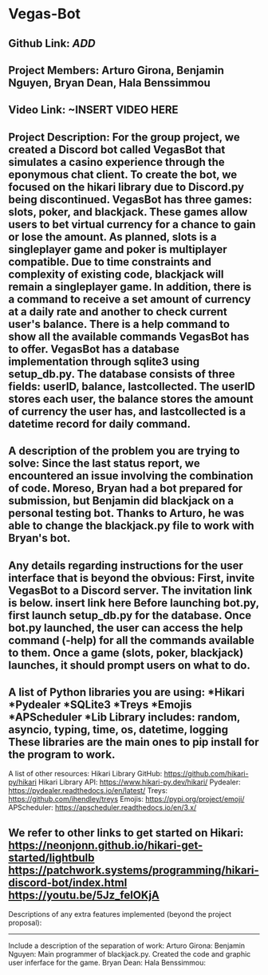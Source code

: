 # Vegas-Bot

Github Link:
*ADD*
-----
Project Members:
Arturo Girona,
Benjamin Nguyen,
Bryan Dean,
Hala Benssimmou
-----
Video Link:
~INSERT VIDEO HERE
-----
Project Description:
For the group project, we created a Discord bot called VegasBot that simulates a casino experience through the eponymous chat client. To create the bot, we focused on the hikari library due to Discord.py being discontinued.
VegasBot has three games: slots, poker, and blackjack. These games allow users to bet virtual currency for a chance to gain or lose the amount. As planned, slots is a singleplayer game and poker is multiplayer compatible. Due to time constraints and complexity of existing code, blackjack will remain a singleplayer game.
In addition, there is a command to receive a set amount of currency at a daily rate and another to check current user's balance.
There is a help command to show all the available commands VegasBot has to offer.
VegasBot has a database implementation through sqlite3 using setup_db.py. The database consists of three fields: userID, balance, lastcollected. The userID stores each user, the balance stores the amount of currency the user has, and lastcollected is a datetime record for daily command.
-----
A description of the problem you are trying to solve:
Since the last status report, we encountered an issue involving the combination of code. Moreso, Bryan had a bot prepared for submission, but Benjamin did blackjack on a personal testing bot. Thanks to Arturo, he was able to change the blackjack.py file to work with Bryan's bot.
-----
Any details regarding instructions for the user interface that is beyond the obvious:
First, invite VegasBot to a Discord server. The invitation link is below.
insert link here
Before launching bot.py, first launch setup_db.py for the database.
Once bot.py launched, the user can access the help command (-help) for all the commands available to them.
Once a game (slots, poker, blackjack) launches, it should prompt users on what to do.
-----
A list of Python libraries you are using:
*Hikari
*Pydealer
*SQLite3
*Treys
*Emojis
*APScheduler
*Lib Library includes: random, asyncio, typing, time, os, datetime, logging
These libraries are the main ones to pip install for the program to work.
-----
A list of other resources:
Hikari Library GitHub: https://github.com/hikari-py/hikari
Hikari Library API: https://www.hikari-py.dev/hikari/
Pydealer: https://pydealer.readthedocs.io/en/latest/
Treys: https://github.com/ihendley/treys
Emojis: https://pypi.org/project/emoji/
APScheduler: https://apscheduler.readthedocs.io/en/3.x/

We refer to other links to get started on Hikari:
https://neonjonn.github.io/hikari-get-started/lightbulb
https://patchwork.systems/programming/hikari-discord-bot/index.html
https://youtu.be/5Jz_feIOKjA
-----
Descriptions of any extra features implemented (beyond the project proposal):

-----
Include a description of the separation of work:
Arturo Girona:
Benjamin Nguyen: Main programmer of blackjack.py. Created the code and graphic user inferface for the game.
Bryan Dean:
Hala Benssimmou:
